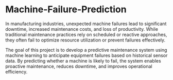 # Machine-Failure-Prediction
 In manufacturing industries, unexpected machine failures lead to significant downtime, increased maintenance costs, and loss of productivity. While traditional maintenance practices rely on scheduled or reactive approaches, they often fail to optimize resource utilization or prevent failures effectively.

The goal of this project is to develop a predictive maintenance system using machine learning to anticipate equipment failures based on historical sensor data. By predicting whether a machine is likely to fail, the system enables proactive maintenance, reduces downtime, and improves operational efficiency.
